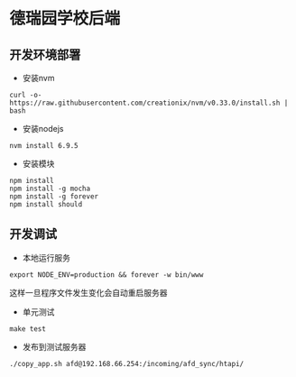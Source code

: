 # 德瑞园学校后端

## 开发环境部署
* 安装nvm
```
curl -o- https://raw.githubusercontent.com/creationix/nvm/v0.33.0/install.sh | bash
```
* 安装nodejs
```
nvm install 6.9.5
```
* 安装模块
```
npm install
npm install -g mocha
npm install -g forever
npm install should
```

## 开发调试
* 本地运行服务
```
export NODE_ENV=production && forever -w bin/www
```
这样一旦程序文件发生变化会自动重启服务器
* 单元测试
```
make test
```
* 发布到测试服务器
```
./copy_app.sh afd@192.168.66.254:/incoming/afd_sync/htapi/
```

